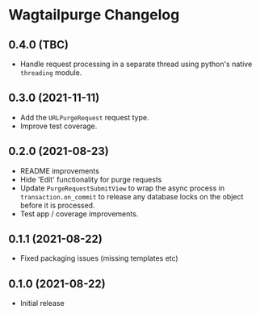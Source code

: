 # Wagtailpurge Changelog

## 0.4.0 (TBC)

- Handle request processing in a separate thread using python's native `threading` module.

## 0.3.0 (2021-11-11)

- Add the `URLPurgeRequest` request type.
- Improve test coverage.

## 0.2.0 (2021-08-23)

- README improvements
- Hide 'Edit' functionality for purge requests
- Update `PurgeRequestSubmitView` to wrap the async process in `transaction.on_commit` to release any database locks on the object before it is processed.
- Test app / coverage improvements.

## 0.1.1 (2021-08-22)

- Fixed packaging issues (missing templates etc)

## 0.1.0 (2021-08-22)

- Initial release
